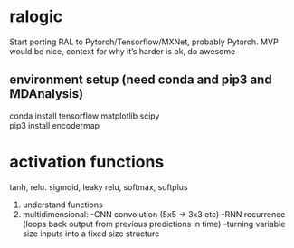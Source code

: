 # ralogic
Start porting RAL to Pytorch/Tensorflow/MXNet, probably Pytorch. MVP would be nice, context for why it’s harder is ok, do awesome

## environment setup (need conda and pip3 and MDAnalysis)
conda install tensorflow matplotlib scipy  
pip3 install encodermap

# activation functions
tanh, relu. sigmoid, leaky relu, softmax, softplus
1. understand functions
2. multidimensional: 
  -CNN convolution (5x5 -> 3x3 etc)
  -RNN recurrence (loops back output from previous predictions in time)
  -turning variable size inputs into a fixed size structure
